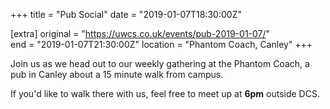+++
title = "Pub Social"
date = "2019-01-07T18:30:00Z"

[extra]
original = "https://uwcs.co.uk/events/pub-2019-01-07/"    
end = "2019-01-07T21:30:00Z"
location = "Phantom Coach, Canley"
+++

Join us as we head out to our weekly gathering at the Phantom Coach, a pub in Canley about a 15 minute walk from campus.

If you'd like to walk there with us, feel free to meet up at **6pm** outside DCS.


